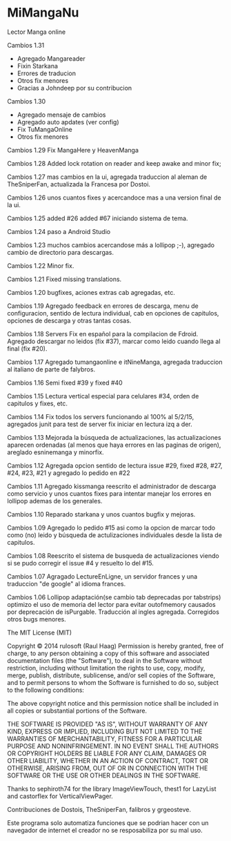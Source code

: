 ﻿MiMangaNu
=========

Lector Manga online

Cambios 1.31
* Agregado Mangareader
* Fixin Starkana
* Errores de traducion
* Otros fix menores
* Gracias a Johndeep por su contribucion

 Cambios 1.30
* Agregado mensaje de cambios 
* Agregado auto apdates (ver config) 
* Fix TuMangaOnline 
* Otros fix menores

Cambios 1.29 Fix MangaHere y HeavenManga

Cambios 1.28 Added lock rotation on reader and keep awake and minor fix;

Cambios 1.27 mas cambios en la ui, agregada traduccion al aleman de TheSniperFan, actualizada la Francesa por Dostoi.

Cambios 1.26 unos cuantos fixes y acercandoce mas a una version final de la ui.

Cambios 1.25 added #26 added #67 iniciando sistema de tema.

Cambios 1.24 paso a Android Studio

Cambios 1.23 muchos cambios acercandose más a lollipop ;-), agregado cambio de directorio para descargas.

Cambios 1.22 Minor fix.

Cambios 1.21 Fixed missing translations.

Cambios 1.20 bugfixes, aciones extras cab agregadas, etc.

Cambios 1.19 Agregado feedback en errores de descarga, menu de configuracion, sentido de lectura individual, cab en opciones de capitulos, opciones de descarga y otras tantas cosas.

Cambios 1.18
Servers Fix en español para la compilacion de Fdroid. Agregado descargar no leidos (fix #37), marcar como leido cuando llega al final (fix #20).

Cambios 1.17
Agregado tumangaonline e itNineManga, agregada traduccion al italiano de parte de falybros.

Cambios 1.16
Semi fixed #39 y fixed #40

Cambios 1.15
Lectura vertical especial para celulares #34, orden de capitulos y fixes, etc. 

Cambios 1.14
Fix todos los servers funcionando al 100% al 5/2/15, agregados junit para test de server fix iniciar en lectura izq a der. 

Cambios 1.13
Mejorada la búsqueda de actualizaciones, las actualizaciones aparecen ordenadas (al menos que haya errores en las paginas de origen), areglado esninemanga y minorfix. 

Cambios 1.12
Agregada opcion sentido de lectura issue #29, fixed #28, #27, #24, #23, #21 y agregado lo pedido en #22

Cambios 1.11
Agregado kissmanga reescrito el administrador de descarga como servicio y unos cuantos fixes para intentar manejar los errores en lollipop ademas de los generales.

Cambios 1.10
Reparado starkana y unos cuantos bugfix y mejoras.

Cambios 1.09
Agregado lo pedido #15 asi como la opcion de marcar todo como (no) leido y búsqueda de actulizaciones individuales desde la lista de capitulos.

Cambios 1.08
Reescrito el sistema de busqueda de actualizaciones viendo si se pudo corregir el issue #4 y resuelto lo del #15.

Cambios 1.07 
Agragado LectureEnLigne, un servidor frances y una traduccion "de google" al idioma frances.

Cambios 1.06 
Lollipop adaptación(se cambio tab deprecadas por tabstrips) optimizo el uso de memoria del lector para evitar outofmemory causados por deprecación de isPurgable.
Traducción al ingles agregada.
Corregidos otros bugs menores.

The MIT License (MIT)

Copyright &#169; 2014 rulosoft (Raul Haag)
Permission is hereby granted, free of charge, to any person obtaining a copy of this software and associated documentation files (the "Software"), to deal in the Software without restriction, including without limitation the rights to use, copy, modify, merge, publish, distribute, sublicense, and/or sell copies of the Software, and to permit persons to whom the Software is furnished to do so, subject to the following conditions:

The above copyright notice and this permission notice shall be included in all copies or substantial portions of the Software.

THE SOFTWARE IS PROVIDED "AS IS", WITHOUT WARRANTY OF ANY KIND, EXPRESS OR IMPLIED, INCLUDING BUT NOT LIMITED TO THE WARRANTIES OF MERCHANTABILITY, FITNESS FOR A PARTICULAR PURPOSE AND NONINFRINGEMENT. IN NO EVENT SHALL THE AUTHORS OR COPYRIGHT HOLDERS BE LIABLE FOR ANY CLAIM, DAMAGES OR OTHER LIABILITY, WHETHER IN AN ACTION OF CONTRACT, TORT OR OTHERWISE, ARISING FROM, OUT OF OR IN CONNECTION WITH THE SOFTWARE OR THE USE OR OTHER DEALINGS IN THE SOFTWARE.

Thanks to sephiroth74 for the library ImageViewTouch, thest1 for LazyList and castorflex for VerticalViewPager.

Contribuciones de Dostois, TheSniperFan, falibros y grgeosteve.

Este programa solo automatiza funciones que se podrian hacer con un navegador de internet el creador no se resposabiliza por su mal uso.

